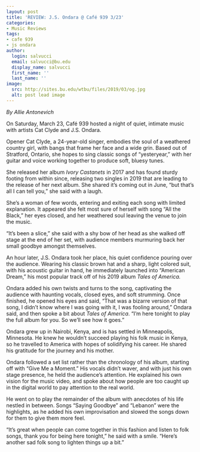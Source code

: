 ```yaml
---
layout: post
title: 'REVIEW: J.S. Ondara @ Café 939 3/23'
categories:
- Music Reviews
tags:
- cafe 939
- js ondara
author:
  login: salvucci
  email: salvucci@bu.edu
  display_name: salvucci
  first_name: ''
  last_name: ''
image:
  src: http://sites.bu.edu/wtbu/files/2019/03/og.jpg
  alt: post lead image
---
```


_By Allie Antonevich_

On Saturday, March 23, Café 939 hosted a night of quiet, intimate music with artists Cat Clyde and J.S. Ondara.

Opener Cat Clyde, a 24-year-old singer, embodies the soul of a weathered country girl, with bangs that frame her face and a wide grin. Based out of Stratford, Ontario, she hopes to sing classic songs of “yesteryear,” with her guitar and voice working together to produce soft, bluesy tunes.  

She released her album _Ivory Castanets_ in 2017 and has found sturdy footing from within since, releasing two singles in 2019 that are leading to the release of her next album. She shared it’s coming out in June, “but that’s all I can tell you,” she said with a laugh.

She’s a woman of few words, entering and exiting each song with limited explanation. It appeared she felt most sure of herself with song “All the Black,” her eyes closed, and her weathered soul leaving the venue to join the music.

“It’s been a slice,” she said with a shy bow of her head as she walked off stage at the end of her set, with audience members murmuring back her small goodbye amongst themselves.

An hour later, J.S. Ondara took her place, his quiet confidence pouring over the audience. Wearing his classic brown hat and a sharp, light colored suit, with his acoustic guitar in hand, he immediately launched into “American Dream,” his most popular track off of his 2019 album _Tales of America._

Ondara added his own twists and turns to the song, captivating the audience with haunting vocals, closed eyes, and soft strumming. Once finished, he opened his eyes and said, “That was a bizarre version of that song, I didn’t know where I was going with it, I was fooling around,” Ondara said, and then spoke a bit about _Tales of America_. “I’m here tonight to play the full album for you. So we’ll see how it goes.”

Ondara grew up in Nairobi, Kenya, and is has settled in Minneapolis, Minnesota. He knew he wouldn’t succeed playing his folk music in Kenya, so he travelled to America with hopes of solidifying his career. He shared his gratitude for the journey and his mother.

Ondara followed a set list rather than the chronology of his album, starting off with “Give Me a Moment.” His vocals didn’t waver, and with just his own stage presence, he held the audience’s attention. He explained his own vision for the music video, and spoke about how people are too caught up in the digital world to pay attention to the real world.

He went on to play the remainder of the album with anecdotes of his life nestled in between. Songs “Saying Goodbye” and “Lebanon” were the highlights, as he added his own improvisation and slowed the songs down for them to give them more feel.   

“It’s great when people can come together in this fashion and listen to folk songs, thank you for being here tonight,” he said with a smile. “Here’s another sad folk song to lighten things up a bit.”